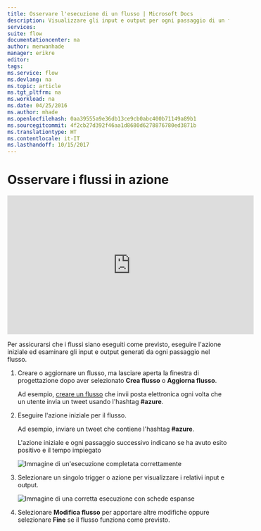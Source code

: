 ```yaml
---
title: Osservare l'esecuzione di un flusso | Microsoft Docs
description: Visualizzare gli input e output per ogni passaggio di un flusso prima di terminare in modo da verificare che tutto funzioni come previsto.
services: 
suite: flow
documentationcenter: na
author: merwanhade
manager: erikre
editor: 
tags: 
ms.service: flow
ms.devlang: na
ms.topic: article
ms.tgt_pltfrm: na
ms.workload: na
ms.date: 04/25/2016
ms.author: mhade
ms.openlocfilehash: 0aa39555a9e36db13ce9cb0abc400b71149a89b1
ms.sourcegitcommit: 4f2cb27d392f46aa1d8680d6278876780ed3871b
ms.translationtype: HT
ms.contentlocale: it-IT
ms.lasthandoff: 10/15/2017
---
```

# <a name="watch-your-flows-in-action"></a>Osservare i flussi in azione
<iframe width="560" height="315" src="https://www.youtube.com/embed/3wPoUCGm7Yg" frameborder="0" allowfullscreen></iframe>

Per assicurarsi che i flussi siano eseguiti come previsto, eseguire l'azione iniziale ed esaminare gli input e output generati da ogni passaggio nel flusso.

1. Creare o aggiornare un flusso, ma lasciare aperta la finestra di progettazione dopo aver selezionato **Crea flusso** o **Aggiorna flusso**.
   
     Ad esempio, [creare un flusso](get-started-logic-flow.md) che invii posta elettronica ogni volta che un utente invia un tweet usando l'hashtag **#azure**.
2. Eseguire l'azione iniziale per il flusso.
   
    Ad esempio, inviare un tweet che contiene l'hashtag **#azure**.
   
    L'azione iniziale e ogni passaggio successivo indicano se ha avuto esito positivo e il tempo impiegato
   
    ![Immagine di un'esecuzione completata correttamente](./media/see-a-flow-run/successful-flow-run.png)
3. Selezionare un singolo trigger o azione per visualizzare i relativi input e output.
   
    ![Immagine di una corretta esecuzione con schede espanse](./media/see-a-flow-run/successful-flow-expanded-cards.png)
4. Selezionare **Modifica flusso** per apportare altre modifiche oppure selezionare **Fine** se il flusso funziona come previsto.

